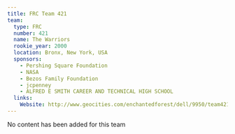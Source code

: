 ```yaml
---
title: FRC Team 421
team:
  type: FRC
  number: 421
  name: The Warriors
  rookie_year: 2000
  location: Bronx, New York, USA
  sponsors:
    - Pershing Square Foundation
    - NASA
    - Bezos Family Foundation
    - jcpenney
    - ALFRED E SMITH CAREER AND TECHNICAL HIGH SCHOOL
  links:
    Website: http://www.geocities.com/enchantedforest/dell/9950/team421/team421.html
---
```

No content has been added for this team